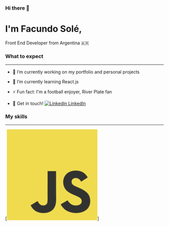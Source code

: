 ### Hi there 👋

# I'm Facundo Solé,
Front End Developer from Argentina 🇦🇷

<!--
**facusole/facusole** is a ✨ _special_ ✨ repository because its `README.md` (this file) appears on your GitHub profile.

Here are some ideas to get you started:
-->

### What to expect 
* * *

- 🔭 I’m currently working on my portfolio and personal projects

- 🌱 I’m currently learning React.js

- ⚡ Fun fact: I'm a football enjoyer, River Plate fan

- 💬 Get in touch! [![Linkedin](https://i.stack.imgur.com/gVE0j.png) LinkedIn](https://www.linkedin.com/in/facundo-solé-563305244/)
&nbsp;

### My skills
* * *

[![JavaScript](https://raw.githubusercontent.com/github/explore/80688e429a7d4ef2fca1e82350fe8e3517d3494d/topics/javascript/javascript.png)]







